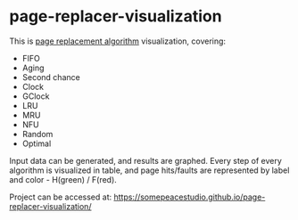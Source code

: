# page-replacer-visualization
This is [page replacement algorithm][wiki_pagerpl] visualization, covering:
  - FIFO
  - Aging
  - Second chance
  - Clock
  - GClock
  - LRU
  - MRU
  - NFU
  - Random
  - Optimal

Input data can be generated, and results are graphed. Every step of every algorithm is visualized in table, and page hits/faults are represented by label and color -  H(green) / F(red).

Project can be accessed at: https://somepeacestudio.github.io/page-replacer-visualization/

[wiki_pagerpl]: https://en.wikipedia.org/wiki/Page_replacement_algorithm
